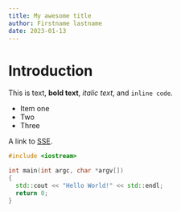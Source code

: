 ```yaml
---
title: My awesome title
author: Firstname lastname
date: 2023-01-13
---
```


# Introduction

This is text, **bold text**, *italic text*, and `inline code`.

- Item one
- Two
- Three

A link to [SSE](https://simulation-software-engineering.github.io).

```cpp
#include <iostream>

int main(int argc, char *argv[])
{
  std::cout << "Hello World!" << std::endl;
  return 0;
}
```




